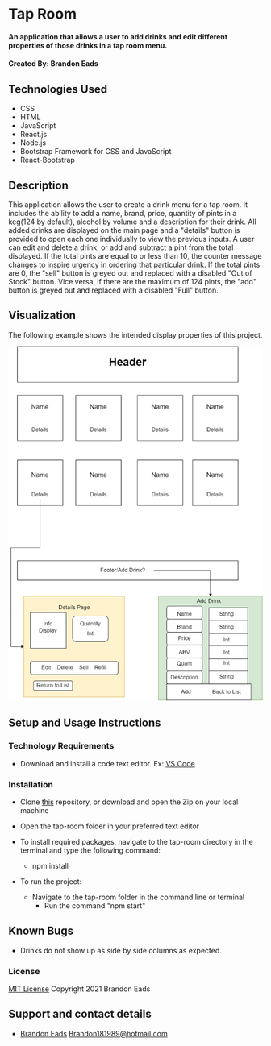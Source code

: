 # Tap Room  

#### An application that allows a user to add drinks and edit different properties of those drinks in a tap room menu.  

#### Created By: Brandon Eads  

## Technologies Used

* CSS
* HTML
* JavaScript
* React.js
* Node.js
* Bootstrap Framework for CSS and JavaScript
* React-Bootstrap  


## Description

This application allows the user to create a drink menu for a tap room. It includes the ability to add a name, brand, price, quantity of pints in a keg(124 by default), alcohol by volume and a description for their drink. All added drinks are displayed on the main page and a "details" button is provided to open each one individually to view the previous inputs. A user can edit and delete a drink, or add and subtract a pint from the total displayed. If the total pints are equal to or less than 10, the counter message changes to inspire urgency in ordering that particular drink. If the total pints are 0, the "sell" button is greyed out and replaced with a disabled "Out of Stock" button. Vice versa, if there are the maximum of 124 pints, the "add" button is greyed out and replaced with a disabled "Full" button.  

## Visualization

The following example shows the intended display properties of this project.

![draw.io markup](./src/img/updatedtaproom.png)  


## Setup and Usage Instructions

### Technology Requirements

* Download and install a code text editor. Ex: [VS Code](https://code.visualstudio.com/)  


### Installation

* Clone [this](https://github.com/beads89/tap-room) repository, or download and open the Zip on your local machine
* Open the tap-room folder in your preferred text editor
* To install required packages, navigate to the tap-room directory in the terminal and type the following command:
  - npm install

* To run the project:
  - Navigate to the tap-room folder in the command line or terminal
    - Run the command "npm start"  

## Known Bugs

* Drinks do not show up as side by side columns as expected.  

### License

[MIT License](https://opensource.org/licenses/MIT)
Copyright 2021 Brandon Eads

## Support and contact details

* [Brandon Eads](github.com/beads89) <Brandon181989@hotmail.com>





